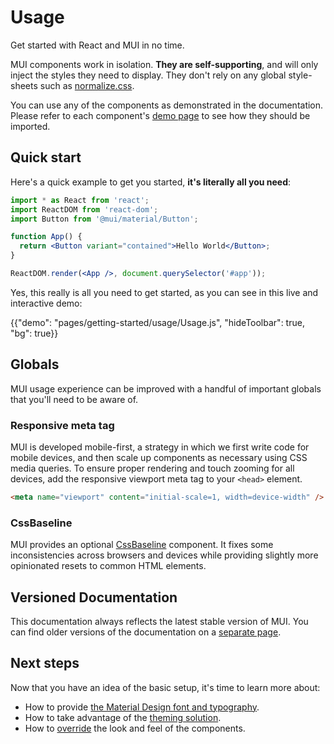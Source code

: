 # Usage

<p class="description">Get started with React and MUI in no time.</p>

MUI components work in isolation.
**They are self-supporting**, and will only inject the styles they need to display.
They don't rely on any global style-sheets such as [normalize.css](https://github.com/necolas/normalize.css/).

You can use any of the components as demonstrated in the documentation.
Please refer to each component's [demo page](/components/buttons/) to see how they should be imported.

## Quick start

Here's a quick example to get you started, **it's literally all you need**:

```jsx
import * as React from 'react';
import ReactDOM from 'react-dom';
import Button from '@mui/material/Button';

function App() {
  return <Button variant="contained">Hello World</Button>;
}

ReactDOM.render(<App />, document.querySelector('#app'));
```

Yes, this really is all you need to get started, as you can see in this live and interactive demo:

{{"demo": "pages/getting-started/usage/Usage.js", "hideToolbar": true, "bg": true}}

## Globals

MUI usage experience can be improved with a handful of important globals that you'll need to be aware of.

### Responsive meta tag

MUI is developed mobile-first, a strategy in which we first write code for mobile devices, and then scale up components as necessary using CSS media queries.
To ensure proper rendering and touch zooming for all devices, add the responsive viewport meta tag to your `<head>` element.

```html
<meta name="viewport" content="initial-scale=1, width=device-width" />
```

### CssBaseline

MUI provides an optional [CssBaseline](/components/css-baseline/) component.
It fixes some inconsistencies across browsers and devices while providing slightly more opinionated resets to common HTML elements.

## Versioned Documentation

This documentation always reflects the latest stable version of MUI.
You can find older versions of the documentation on a [separate page](https://mui.com/versions/).

## Next steps

Now that you have an idea of the basic setup, it's time to learn more about:

- How to provide [the Material Design font and typography](/components/typography/).
- How to take advantage of the [theming solution](/customization/theming/).
- How to [override](/customization/how-to-customize/) the look and feel of the components.

